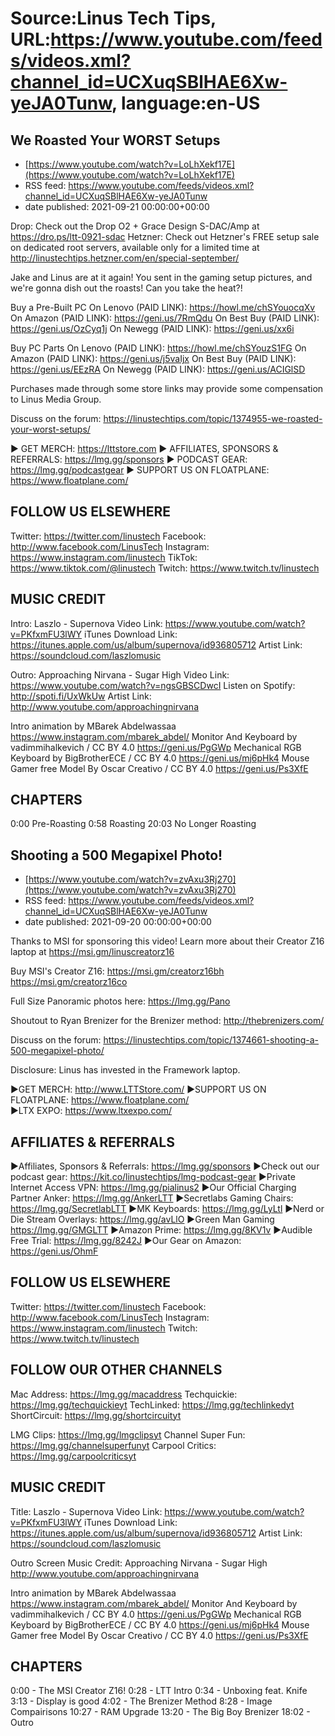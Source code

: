# Source:Linus Tech Tips, URL:https://www.youtube.com/feeds/videos.xml?channel_id=UCXuqSBlHAE6Xw-yeJA0Tunw, language:en-US

## We Roasted Your WORST Setups
 - [https://www.youtube.com/watch?v=LoLhXekf17E](https://www.youtube.com/watch?v=LoLhXekf17E)
 - RSS feed: https://www.youtube.com/feeds/videos.xml?channel_id=UCXuqSBlHAE6Xw-yeJA0Tunw
 - date published: 2021-09-21 00:00:00+00:00

Drop: Check out the Drop O2 + Grace Design S-DAC/Amp at https://dro.ps/ltt-0921-sdac
Hetzner: Check out Hetzner's FREE setup sale on dedicated root servers, available only for a limited time at http://linustechtips.hetzner.com/en/special-september/

Jake and Linus are at it again! You sent in the gaming setup pictures, and we're gonna dish out the roasts! Can you take the heat?!

Buy a Pre-Built PC
On Lenovo (PAID LINK): https://howl.me/chSYouocqXv 
On Amazon (PAID LINK): https://geni.us/7RmQdu
On Best Buy (PAID LINK): https://geni.us/OzCyq1j
On Newegg (PAID LINK): https://geni.us/xx6i

Buy PC Parts
On Lenovo (PAID LINK): https://howl.me/chSYouzS1FG
On Amazon (PAID LINK): https://geni.us/j5vaIjx
On Best Buy (PAID LINK): https://geni.us/EEzRA
On Newegg (PAID LINK): https://geni.us/ACIGlSD

Purchases made through some store links may provide some compensation to Linus Media Group.

Discuss on the forum: https://linustechtips.com/topic/1374955-we-roasted-your-worst-setups/


► GET MERCH: https://lttstore.com
► AFFILIATES, SPONSORS & REFERRALS: https://lmg.gg/sponsors
► PODCAST GEAR: https://lmg.gg/podcastgear
► SUPPORT US ON FLOATPLANE: https://www.floatplane.com/

FOLLOW US ELSEWHERE
---------------------------------------------------  
Twitter: https://twitter.com/linustech
Facebook: http://www.facebook.com/LinusTech
Instagram: https://www.instagram.com/linustech
TikTok: https://www.tiktok.com/@linustech
Twitch: https://www.twitch.tv/linustech

MUSIC CREDIT
---------------------------------------------------
Intro: Laszlo - Supernova
Video Link: https://www.youtube.com/watch?v=PKfxmFU3lWY
iTunes Download Link: https://itunes.apple.com/us/album/supernova/id936805712
Artist Link: https://soundcloud.com/laszlomusic

Outro: Approaching Nirvana - Sugar High
Video Link: https://www.youtube.com/watch?v=ngsGBSCDwcI
Listen on Spotify: http://spoti.fi/UxWkUw
Artist Link: http://www.youtube.com/approachingnirvana

Intro animation by MBarek Abdelwassaa https://www.instagram.com/mbarek_abdel/
Monitor And Keyboard by vadimmihalkevich / CC BY 4.0  https://geni.us/PgGWp
Mechanical RGB Keyboard by BigBrotherECE / CC BY 4.0 https://geni.us/mj6pHk4
Mouse Gamer free Model By Oscar Creativo / CC BY 4.0 https://geni.us/Ps3XfE


CHAPTERS
---------------------------------------------------  
0:00 Pre-Roasting
0:58 Roasting
20:03 No Longer Roasting

## Shooting a 500 Megapixel Photo!
 - [https://www.youtube.com/watch?v=zvAxu3Rj270](https://www.youtube.com/watch?v=zvAxu3Rj270)
 - RSS feed: https://www.youtube.com/feeds/videos.xml?channel_id=UCXuqSBlHAE6Xw-yeJA0Tunw
 - date published: 2021-09-20 00:00:00+00:00

Thanks to MSI for sponsoring this video! Learn more about their Creator Z16 laptop at https://msi.gm/linuscreatorz16

Buy MSI's Creator Z16:
https://msi.gm/creatorz16bh
https://msi.gm/creatorz16co

Full Size Panoramic photos here:
https://lmg.gg/Pano

Shoutout to Ryan Brenizer for the Brenizer method: http://thebrenizers.com/

Discuss on the forum: https://linustechtips.com/topic/1374661-shooting-a-500-megapixel-photo/

Disclosure: Linus has invested in the Framework laptop.

►GET MERCH: http://www.LTTStore.com/
►SUPPORT US ON FLOATPLANE: https://www.floatplane.com/  
►LTX EXPO: https://www.ltxexpo.com/   

AFFILIATES & REFERRALS
---------------------------------------------------
►Affiliates, Sponsors & Referrals: https://lmg.gg/sponsors
►Check out our podcast gear: https://kit.co/linustechtips/lmg-podcast-gear
►Private Internet Access VPN: https://lmg.gg/pialinus2
►Our Official Charging Partner Anker: https://lmg.gg/AnkerLTT
►Secretlabs Gaming Chairs: https://lmg.gg/SecretlabLTT
►MK Keyboards: https://lmg.gg/LyLtl
►Nerd or Die Stream Overlays: https://lmg.gg/avLlO
►Green Man Gaming https://lmg.gg/GMGLTT
►Amazon Prime: https://lmg.gg/8KV1v
►Audible Free Trial: https://lmg.gg/8242J
►Our Gear on Amazon: https://geni.us/OhmF

FOLLOW US ELSEWHERE
---------------------------------------------------  
Twitter: https://twitter.com/linustech
Facebook: http://www.facebook.com/LinusTech
Instagram: https://www.instagram.com/linustech
Twitch: https://www.twitch.tv/linustech

FOLLOW OUR OTHER CHANNELS
---------------------------------------------------  
Mac Address: https://lmg.gg/macaddress
Techquickie: https://lmg.gg/techquickieyt
TechLinked: https://lmg.gg/techlinkedyt
ShortCircuit: https://lmg.gg/shortcircuityt

LMG Clips: https://lmg.gg/lmgclipsyt
Channel Super Fun: https://lmg.gg/channelsuperfunyt
Carpool Critics: https://lmg.gg/carpoolcriticsyt

MUSIC CREDIT
---------------------------------------------------  
Title: Laszlo - Supernova
Video Link: https://www.youtube.com/watch?v=PKfxmFU3lWY
iTunes Download Link: https://itunes.apple.com/us/album/supernova/id936805712
Artist Link: https://soundcloud.com/laszlomusic

Outro Screen Music Credit: Approaching Nirvana - Sugar High http://www.youtube.com/approachingnirvana

Intro animation by MBarek Abdelwassaa https://www.instagram.com/mbarek_abdel/
Monitor And Keyboard by vadimmihalkevich / CC BY 4.0  https://geni.us/PgGWp
Mechanical RGB Keyboard by BigBrotherECE / CC BY 4.0 https://geni.us/mj6pHk4
Mouse Gamer free Model By Oscar Creativo / CC BY 4.0 https://geni.us/Ps3XfE

CHAPTERS
---------------------------------------------------  
0:00 - The MSI Creator Z16!
0:28 - LTT Intro
0:34 - Unboxing feat. Knife
3:13 - Display is good
4:02 - The Brenizer Method
8:28 - Image Compairisons
10:27 - RAM Upgrade
13:20 - The Big Boy Brenizer
18:02 - Outro

